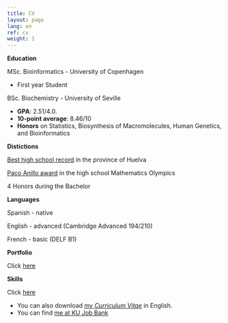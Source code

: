 ```yaml
---
title: CV
layout: page
lang: en
ref: cv
weight: 1
---
```


**Education**

MSc. Bioinformatics - University of Copenhagen

* First year Student 

BSc. Biochemistry - University of Seville

* **GPA**: 2.51/4.0. 
* **10-point average**: 8.46/10
* **Honors** on Statistics, Biosynthesis of Macromolecules, Human Genetics, and Bioinformatics



**Distictions**

[Best high school record](/pages/cv/best_record.html) in the province of Huelva

[Paco Anillo award](/pages/cv/olympics.html) in the high school Mathematics Olympics

4 Honors during the Bachelor

**Languages**

Spanish - native 

English - advanced (Cambridge Advanced 194/210)

French - basic (DELF B1)

**Portfolio**

Click [here](/portfolio/index.html)

**Skills**

Click [here](/skills/index.html)


* You can also download [my *Curriculum Vitae*](http://people.binf.ku.dk/rnq313/cv/CV-en.pdf) in English.
* You can find [me at KU Job Bank](https://karriere.ku.dk/da/profiles/antonioortegajimenez)

